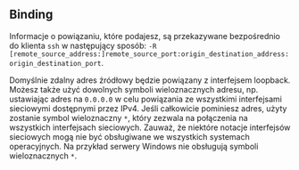 ## Binding

Informacje o powiązaniu, które podajesz, są przekazywane bezpośrednio do klienta `ssh` w następujący sposób: `-R [remote_source_address:]remote_source_port:origin_destination_address:origin_destination_port`.

Domyślnie zdalny adres źródłowy będzie powiązany z interfejsem loopback. Możesz także użyć dowolnych symboli wieloznacznych adresu, np. ustawiając adres na `0.0.0.0` w celu powiązania ze wszystkimi interfejsami sieciowymi dostępnymi przez IPv4. Jeśli całkowicie pominiesz adres, użyty zostanie symbol wieloznaczny `*`, który zezwala na połączenia na wszystkich interfejsach sieciowych. Zauważ, że niektóre notacje interfejsów sieciowych mogą nie być obsługiwane we wszystkich systemach operacyjnych. Na przykład serwery Windows nie obsługują symboli wieloznacznych `*`.
